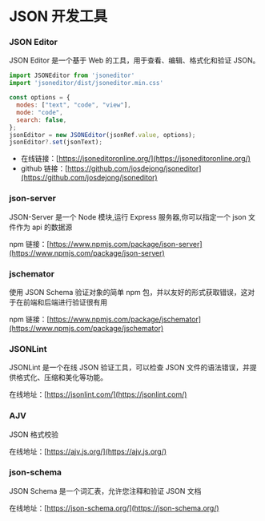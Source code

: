 # JSON 开发工具

### JSON Editor

JSON Editor 是一个基于 Web 的工具，用于查看、编辑、格式化和验证 JSON。

```javascript
import JSONEditor from 'jsoneditor'
import 'jsoneditor/dist/jsoneditor.min.css'

const options = {
  modes: ["text", "code", "view"],
  mode: "code",
  search: false,
};
jsonEditor = new JSONEditor(jsonRef.value, options);
jsonEditor?.set(jsonText);
```

- 在线链接：[https://jsoneditoronline.org/](https://jsoneditoronline.org/)
- github 链接：[https://github.com/josdejong/jsoneditor](https://github.com/josdejong/jsoneditor)

### json-server

JSON-Server 是一个 Node 模块,运行 Express 服务器,你可以指定一个 json 文件作为 api 的数据源

npm 链接：[https://www.npmjs.com/package/json-server](https://www.npmjs.com/package/json-server)

### jschemator

使用 JSON Schema 验证对象的简单 npm 包，并以友好的形式获取错误，这对于在前端和后端进行验证很有用

npm 链接：[https://www.npmjs.com/package/jschemator](https://www.npmjs.com/package/jschemator)

### JSONLint

JSONLint 是一个在线 JSON 验证工具，可以检查 JSON 文件的语法错误，并提供格式化、压缩和美化等功能。
![]()

在线地址：[https://jsonlint.com/](https://jsonlint.com/)

### AJV

JSON 格式校验

在线地址：[https://ajv.js.org/](https://ajv.js.org/)

### json-schema

JSON Schema 是一个词汇表，允许您注释和验证 JSON 文档

在线地址：[https://json-schema.org/](https://json-schema.org/)
